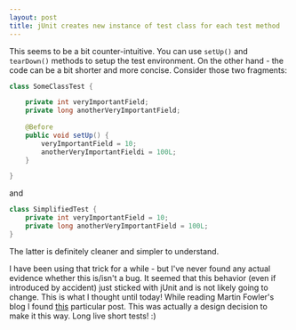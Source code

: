 ```yaml
---
layout: post
title: jUnit creates new instance of test class for each test method
---
```


This seems to be a bit counter-intuitive. You can use `setUp()` and `tearDown()` methods to setup the test environment. On the other hand - the code can be a bit shorter and more concise. Consider those two fragments:

```java
class SomeClassTest {

    private int veryImportantField;
    private long anotherVeryImportantField;
    
    @Before
    public void setUp() {
        veryImportantField = 10;
        anotherVeryImportantFieldi = 100L; 
    }

}

```

and

```java
class SimplifiedTest {
    private int veryImportantField = 10;
    private long anotherVeryImportantField = 100L;
}
```

The latter is definitely cleaner and simpler to understand.

I have been using that trick for a while - but I've never found any actual evidence whether this is/isn't a bug. It seemed that this behavior (even if introduced by accident) just sticked with jUnit and is not likely going to change. This is what I thought until today! While reading Martin Fowler's blog I found [this][1] particular post. This was actually a design decision to make it this way. Long live short tests! :)

[1]: http://martinfowler.com/bliki/JunitNewInstance.html

